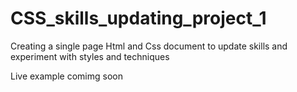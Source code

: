 # CSS_skills_updating_project_1
Creating a single page Html and Css document to update skills and experiment with styles and techniques

Live example comimg soon
